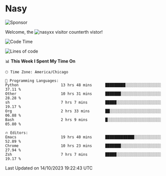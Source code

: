 # Nasy

<!--
<p align="center">
<img height="200" src="https://github-readme-stats.vercel.app/api?username=nasyxx&count_private=true&show_icons=true&theme=dracula&include_all_commits=true"/>
<img height="200" src="https://github-readme-stats.vercel.app/api/top-langs/?username=nasyxx&theme=dracula&hide=html,jupyter+notebook&count_private=true&show_icons=true"/>
</p>

  
----------------
-->

![Sponsor](https://img.shields.io/static/v1.svg?label=Sponsor&message=%E2%9D%A4&logo=GitHub&style=flat&color=pink)
 
Welcome, the ![nasyxx visitor counter](https://count.getloli.com/get/@nasyxx?theme=rule34)th vistor!
 
<!--START_SECTION:waka-->
![Code Time](http://img.shields.io/badge/Code%20Time-3%2C803%20hrs%2011%20mins-blue)

![Lines of code](https://img.shields.io/badge/From%20Hello%20World%20I%27ve%20Written-6.3%20million%20lines%20of%20code-blue)

📊 **This Week I Spent My Time On** 

```text
🕑︎ Time Zone: America/Chicago

💬 Programming Languages: 
Python                   13 hrs 48 mins      █████████░░░░░░░░░░░░░░░░   37.11 % 
Other                    10 hrs 31 mins      ███████░░░░░░░░░░░░░░░░░░   28.28 % 
sh                       7 hrs 7 mins        █████░░░░░░░░░░░░░░░░░░░░   19.17 % 
Org                      2 hrs 33 mins       ██░░░░░░░░░░░░░░░░░░░░░░░   06.88 % 
Bash                     2 hrs 9 mins        █░░░░░░░░░░░░░░░░░░░░░░░░   05.80 % 

🔥 Editors: 
Emacs                    19 hrs 40 mins      █████████████░░░░░░░░░░░░   52.89 % 
Chrome                   10 hrs 23 mins      ███████░░░░░░░░░░░░░░░░░░   27.94 % 
Zsh                      7 hrs 7 mins        █████░░░░░░░░░░░░░░░░░░░░   19.17 % 
```


 Last Updated on 14/10/2023 19:22:43 UTC
<!--END_SECTION:waka-->

<!-- ![visitors](https://visitor-badge.laobi.icu/badge?page_id=nasyxx.nasyxx) -->
